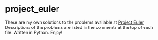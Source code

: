 # project_euler

These are my own solutions to the problems available at [Project Euler](https://projecteuler.net). Descriptions of the problems are listed in the comments at the top of each file. Written in Python. Enjoy!
